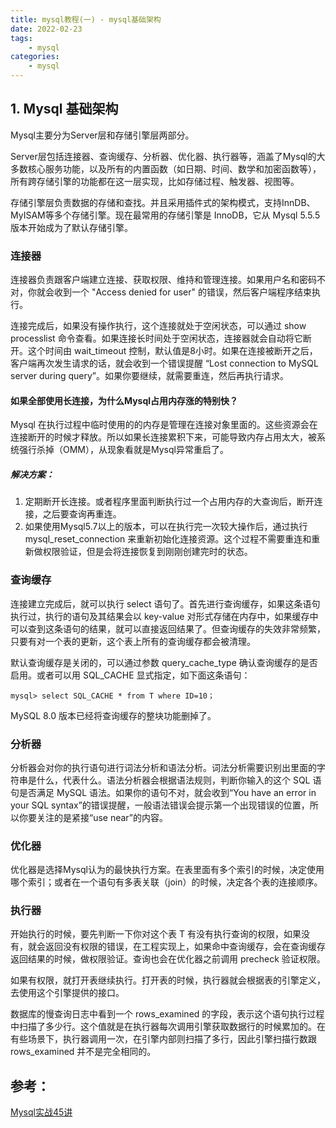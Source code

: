 ```yaml
---
title: mysql教程(一) - mysql基础架构
date: 2022-02-23
tags:
    - mysql
categories:
    - mysql
---
```




## 1. Mysql 基础架构

Mysql主要分为Server层和存储引擎层两部分。

Server层包括连接器、查询缓存、分析器、优化器、执行器等，涵盖了Mysql的大多数核心服务功能，以及所有的内置函数（如日期、时间、数学和加密函数等），所有跨存储引擎的功能都在这一层实现，比如存储过程、触发器、视图等。

存储引擎层负责数据的存储和查找。并且采用插件式的架构模式，支持InnDB、MyISAM等多个存储引擎。现在最常用的存储引擎是 InnoDB，它从 Mysql 5.5.5 版本开始成为了默认存储引擎。

### 连接器
连接器负责跟客户端建立连接、获取权限、维持和管理连接。如果用户名和密码不对，你就会收到一个 "Access denied for user" 的错误，然后客户端程序结束执行。

连接完成后，如果没有操作执行，这个连接就处于空闲状态，可以通过 show processlist 命令查看。如果连接长时间处于空闲状态，连接器就会自动将它断开。这个时间由 wait_timeout 控制，默认值是8小时。如果在连接被断开之后，客户端再次发生请求的话，就会收到一个错误提醒 “Lost connection to MySQL server during query”。如果你要继续，就需要重连，然后再执行请求。

#### 如果全部使用长连接，为什么Mysql占用内存涨的特别快？
Mysql 在执行过程中临时使用的的内存是管理在连接对象里面的。这些资源会在连接断开的时候才释放。所以如果长连接累积下来，可能导致内存占用太大，被系统强行杀掉（OMM），从现象看就是Mysql异常重启了。

##### 解决方案：
1. 定期断开长连接。或者程序里面判断执行过一个占用内存的大查询后，断开连接，之后要查询再重连。
2. 如果使用Mysql5.7以上的版本，可以在执行完一次较大操作后，通过执行 mysql_reset_connection 来重新初始化连接资源。这个过程不需要重连和重新做权限验证，但是会将连接恢复到刚刚创建完时的状态。

### 查询缓存
连接建立完成后，就可以执行 select 语句了。首先进行查询缓存，如果这条语句执行过，执行的语句及其结果会以 key-value 对形式存储在内存中，如果缓存中可以查到这条语句的结果，就可以直接返回结果了。但查询缓存的失效非常频繁，只要有对一个表的更新，这个表上所有的查询缓存都会被清理。

默认查询缓存是关闭的，可以通过参数 query_cache_type 确认查询缓存的是否启用。或者可以用 SQL_CACHE 显式指定，如下面这条语句：

```mysql
mysql> select SQL_CACHE * from T where ID=10；
```

MySQL 8.0 版本已经将查询缓存的整块功能删掉了。

### 分析器
分析器会对你的执行语句进行词法分析和语法分析。词法分析需要识别出里面的字符串是什么，代表什么。语法分析器会根据语法规则，判断你输入的这个 SQL 语句是否满足 MySQL 语法。如果你的语句不对，就会收到“You have an error in your SQL syntax”的错误提醒，一般语法错误会提示第一个出现错误的位置，所以你要关注的是紧接“use near”的内容。

### 优化器
优化器是选择Mysql认为的最快执行方案。在表里面有多个索引的时候，决定使用哪个索引；或者在一个语句有多表关联（join）的时候，决定各个表的连接顺序。

### 执行器
开始执行的时候，要先判断一下你对这个表 T 有没有执行查询的权限，如果没有，就会返回没有权限的错误，在工程实现上，如果命中查询缓存，会在查询缓存返回结果的时候，做权限验证。查询也会在优化器之前调用 precheck 验证权限。

如果有权限，就打开表继续执行。打开表的时候，执行器就会根据表的引擎定义，去使用这个引擎提供的接口。

数据库的慢查询日志中看到一个 rows_examined 的字段，表示这个语句执行过程中扫描了多少行。这个值就是在执行器每次调用引擎获取数据行的时候累加的。在有些场景下，执行器调用一次，在引擎内部则扫描了多行，因此引擎扫描行数跟 rows_examined 并不是完全相同的。


## 参考：
[Mysql实战45讲](https://time.geekbang.org/column/article/68319?cid=100020801)